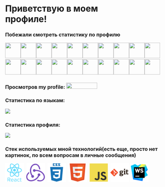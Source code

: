 # Приветствую в моем профиле!&nbsp;&nbsp;&nbsp;&nbsp;&nbsp;&nbsp;&nbsp;&nbsp;&nbsp;&nbsp;&nbsp;&nbsp;&nbsp;&nbsp;&nbsp;&nbsp;&nbsp;&nbsp;&nbsp;&nbsp;&nbsp;&nbsp;&nbsp;&nbsp;&nbsp;&nbsp;&nbsp;&nbsp;&nbsp;&nbsp;&nbsp;&nbsp;&nbsp;&nbsp;&nbsp;&nbsp;&nbsp;&nbsp;&nbsp;&nbsp;&nbsp;&nbsp; 

<h3>Побежали смотреть статистику по профилю</h3>
<div>
<img src='https://acegif.com/wp-content/uploads/2021/4fh5wi/pepefrg-51.gif' height='50' width='50'/><img src='https://acegif.com/wp-content/uploads/2021/4fh5wi/pepefrg-51.gif' height='50' width='50'/><img src='https://acegif.com/wp-content/uploads/2021/4fh5wi/pepefrg-51.gif' height='50' width='50'/><img src='https://acegif.com/wp-content/uploads/2021/4fh5wi/pepefrg-51.gif' height='50' width='50'/><img src='https://acegif.com/wp-content/uploads/2021/4fh5wi/pepefrg-51.gif' height='50' width='50'/><img src='https://acegif.com/wp-content/uploads/2021/4fh5wi/pepefrg-51.gif' height='50' width='50'/><img src='https://acegif.com/wp-content/uploads/2021/4fh5wi/pepefrg-51.gif' height='50' width='50'/><img src='https://acegif.com/wp-content/uploads/2021/4fh5wi/pepefrg-51.gif' height='50' width='50'/><img src='https://acegif.com/wp-content/uploads/2021/4fh5wi/pepefrg-51.gif' height='50' width='50'/><img src='https://acegif.com/wp-content/uploads/2021/4fh5wi/pepefrg-51.gif' height='50' width='50'/><img src='https://acegif.com/wp-content/uploads/2021/4fh5wi/pepefrg-51.gif' height='50' width='50'/><img src='https://acegif.com/wp-content/uploads/2021/4fh5wi/pepefrg-51.gif' height='50' width='50'/><img src='https://acegif.com/wp-content/uploads/2021/4fh5wi/pepefrg-51.gif' height='50' width='50'/><img src='https://acegif.com/wp-content/uploads/2021/4fh5wi/pepefrg-51.gif' height='50' width='50'/><img src='https://acegif.com/wp-content/uploads/2021/4fh5wi/pepefrg-51.gif' height='50' width='50'/><img src='https://acegif.com/wp-content/uploads/2021/4fh5wi/pepefrg-51.gif' height='50' width='50'/><img src='https://acegif.com/wp-content/uploads/2021/4fh5wi/pepefrg-51.gif' height='50' width='50'/><img src='https://acegif.com/wp-content/uploads/2021/4fh5wi/pepefrg-51.gif' height='50' width='50'/><img src='https://acegif.com/wp-content/uploads/2021/4fh5wi/pepefrg-51.gif' height='50' width='50'/><img src='https://acegif.com/wp-content/uploads/2021/4fh5wi/pepefrg-51.gif' height='50' width='50'/>
</div>

<div>
<h3>Просмотров my profile: <img src='https://komarev.com/ghpvc/?username=IzmaIs' height='20' width='100'/></h3>
</div>

<div>
  <h3>Статистика по языкам: </h3>
  <img src='https://github-profile-summary-cards.vercel.app/api/cards/repos-per-language?username=IzmaIs&theme=2077'/>
</div>

<div>
  <h3>Статистика профиля: </h3>
  <img src='https://github-profile-summary-cards.vercel.app/api/cards/profile-details?username=IzmaIs&theme=2077'/>
</div>

<div>
  <h3>Стек используемых мной технологий(есть еще, просто нет картинок, по всем вопросам в личные сообщения)</h3>
  <img src="https://github.com/devicons/devicon/blob/master/icons/react/react-original-wordmark.svg" title="React" alt="React" width="60" height="60"/>&nbsp;
  <img src="https://github.com/devicons/devicon/blob/master/icons/redux/redux-original.svg" title="Redux" alt="Redux " width="60" height="60"/>&nbsp;
  <img src="https://github.com/devicons/devicon/blob/master/icons/css3/css3-plain-wordmark.svg"  title="CSS3" alt="CSS" width="60" height="60"/>&nbsp;
  <img src="https://github.com/devicons/devicon/blob/master/icons/html5/html5-original.svg" title="HTML5" alt="HTML" width="60" height="60"/>&nbsp;
  <img src="https://github.com/devicons/devicon/blob/master/icons/javascript/javascript-original.svg" title="JavaScript" alt="JavaScript" width="60" height="60"/>&nbsp;
  <img src="https://github.com/devicons/devicon/blob/master/icons/git/git-original-wordmark.svg" title="Git" **alt="Git" width="60" height="60"/>
  <img src="https://github.com/devicons/devicon/blob/master/icons/webstorm/webstorm-original.svg" title="Webstorm" **alt="Git" width="60" height="60"/>
</div>
